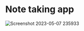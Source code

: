 # Note taking app

![Screenshot 2023-05-07 235933](https://user-images.githubusercontent.com/50834895/236706792-e825c22e-56b1-4189-9bb0-4b66352709ab.png)
